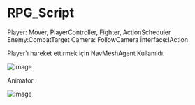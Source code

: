 # RPG_Script
Player: Mover, PlayerController, Fighter,  ActionScheduler
Enemy:CombatTarget
Camera: FollowCamera
İnterface:IAction

  Player'ı hareket ettirmek için NavMeshAgent Kullanıldı. 
  
  
  ![image](https://user-images.githubusercontent.com/101519473/220720185-3d3a161a-36c3-4fb0-9ace-f2acbc687648.png)


Animator :


![image](https://user-images.githubusercontent.com/101519473/220720846-d68da322-5593-4ca6-b46f-74efe571b40d.png)
